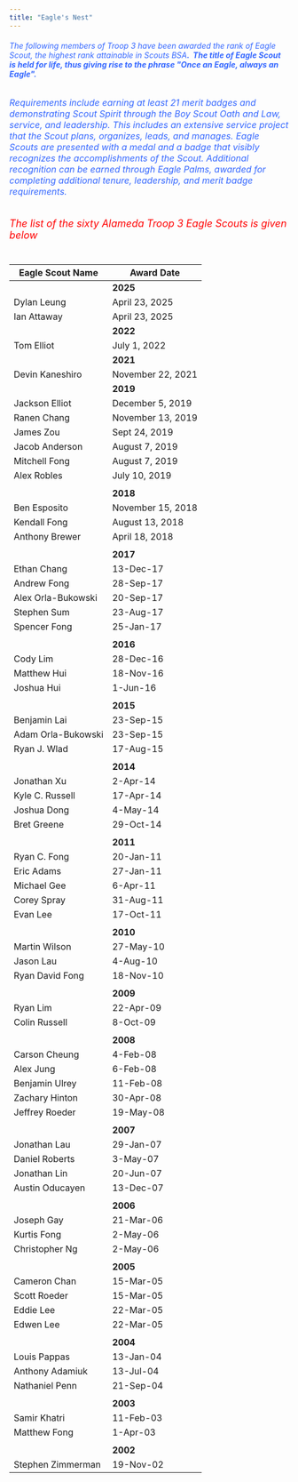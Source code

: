 ```yaml
---
title: "Eagle's Nest"
---
```


<h6 style="color: #3366ff;">The following members of Troop 3 have been awarded the rank of Eagle Scout, the highest rank attainable in Scouts BSA<strong>. &nbsp;The title of Eagle Scout is held for life, thus giving rise to the phrase "Once an Eagle, always an Eagle".</strong></h6>

<h6 style="color: #3366ff; font-size: medium;">Requirements include earning at least 21&nbsp;merit badges&nbsp;and demonstrating&nbsp;Scout Spirit&nbsp;through the Boy Scout Oath and Law, service, and leadership. This includes an extensive service project that the Scout plans, organizes, leads, and manages. Eagle Scouts are presented with a&nbsp;medal&nbsp;and a&nbsp;badge&nbsp;that visibly recognizes the accomplishments of the Scout. Additional recognition can be earned through Eagle Palms, awarded for completing additional tenure, leadership, and merit badge requirements.</h6>

<h6 style="color: #ff0000; font-size: large;">The list of the sixty Alameda Troop 3 Eagle Scouts is given below</h6>

<table>
<thead>
<tr>
	<th>Eagle Scout Name</th>
	<th>Award Date</th>
</tr>
</thead>
<tbody>
<tr>
	<td></td>
	<td><strong>2025</strong></td>
</tr>
<tr>
	<td>Dylan Leung</td>
	<td>April 23, 2025</td>
</tr>
<tr>
	<td>Ian Attaway</td>
	<td>April 23, 2025</td>
</tr>
<tr>
	<td></td>
	<td><strong>2022</strong></td>
</tr>
<tr>
	<td>Tom Elliot</td>
	<td>July 1, 2022</td>
</tr>
<tr>
	<td></td>
	<td><strong>2021</strong></td>
</tr>
<tr>
	<td>Devin Kaneshiro</td>
	<td>November 22, 2021</td>
</tr>
<tr>
	<td></td>
	<td><strong>2019</strong></td>
</tr>
<tr>
	<td>Jackson Elliot</td>
	<td>December 5, 2019</td>
</tr>
<tr>
	<td>Ranen Chang</td>
	<td>November 13, 2019</td>
</tr>
<tr>
	<td>James Zou</td>
	<td>Sept 24, 2019</td>
</tr>
<tr>
	<td>Jacob Anderson</td>
	<td>August 7, 2019</td>
</tr>
<tr>
	<td>Mitchell Fong</td>
	<td>August 7, 2019</td>
</tr>
<tr>
	<td>Alex Robles</td>
	<td>July 10, 2019</td>
</tr>
<tr>
	<td></td>
	<td></td>
</tr>
<tr>
	<td></td>
	<td><strong>2018</strong></td>
</tr>
<tr>
	<td>Ben Esposito</td>
	<td>November 15, 2018</td>
</tr>
<tr>
	<td>Kendall Fong</td>
	<td>August 13, 2018</td>
</tr>
<tr>
	<td>Anthony Brewer</td>
	<td>April 18, 2018</td>
</tr>
<tr>
	<td></td>
	<td></td>
</tr>
<tr>
	<td></td>
	<td><strong>2017</strong></td>
</tr>
<tr>
	<td>Ethan Chang</td>
	<td>13-Dec-17</td>
</tr>
<tr>
	<td>Andrew Fong</td>
	<td>28-Sep-17</td>
</tr>
<tr>
	<td>Alex Orla-Bukowski</td>
	<td>20-Sep-17</td>
</tr>
<tr>
	<td>Stephen Sum</td>
	<td>23-Aug-17</td>
</tr>
<tr>
	<td>Spencer Fong</td>
	<td>25-Jan-17</td>
</tr>
<tr>
	<td></td>
	<td></td>
</tr>
<tr>
	<td></td>
	<td><strong>2016</strong></td>
</tr>
<tr>
	<td>Cody Lim</td>
	<td>28-Dec-16</td>
</tr>
<tr>
	<td>Matthew Hui</td>
	<td>18-Nov-16</td>
</tr>
<tr>
	<td>Joshua Hui</td>
	<td>1-Jun-16</td>
</tr>
<tr>
	<td></td>
	<td></td>
</tr>
<tr>
	<td></td>
	<td><strong>2015</strong></td>
</tr>
<tr>
	<td>Benjamin Lai </td>
	<td>23-Sep-15</td>
</tr>
<tr>
	<td>Adam Orla-Bukowski</td>
	<td>23-Sep-15</td>
</tr>
<tr>
	<td>Ryan J. Wlad</td>
	<td>17-Aug-15</td>
</tr>
<tr>
	<td></td>
	<td></td>
</tr>
<tr>
	<td></td>
	<td><strong>2014</strong></td>
</tr>
<tr>
	<td>Jonathan Xu</td>
	<td>2-Apr-14</td>
</tr>
<tr>
	<td>Kyle  C. Russell</td>
	<td>17-Apr-14</td>
</tr>
<tr>
	<td>Joshua Dong</td>
	<td>4-May-14</td>
</tr>
<tr>
	<td>Bret Greene</td>
	<td>29-Oct-14</td>
</tr>
<tr>
	<td></td>
	<td></td>
</tr>
<tr>
	<td></td>
	<td><strong>2011</strong></td>
</tr>
<tr>
	<td>Ryan C. Fong</td>
	<td>20-Jan-11</td>
</tr>
<tr>
	<td>Eric Adams</td>
	<td>27-Jan-11</td>
</tr>
<tr>
	<td>Michael Gee</td>
	<td>6-Apr-11</td>
</tr>
<tr>
	<td>Corey Spray</td>
	<td>31-Aug-11</td>
</tr>
<tr>
	<td>Evan Lee</td>
	<td>17-Oct-11</td>
</tr>
<tr>
	<td>  </td>
	<td>  </td>
</tr>
<tr>
	<td></td>
	<td><strong>2010</strong></td>
</tr>
<tr>
	<td>Martin Wilson</td>
	<td>27-May-10</td>
</tr>
<tr>
	<td>Jason Lau</td>
	<td>4-Aug-10</td>
</tr>
<tr>
	<td>Ryan David Fong</td>
	<td>18-Nov-10</td>
</tr>
<tr>
	<td></td>
	<td></td>
</tr>
<tr>
	<td></td>
	<td><strong>2009</strong></td>
</tr>
<tr>
	<td>Ryan Lim</td>
	<td>22-Apr-09</td>
</tr>
<tr>
	<td>Colin Russell</td>
	<td>8-Oct-09</td>
</tr>
<tr>
	<td></td>
	<td></td>
</tr>
<tr>
	<td>  </td>
	<td>  <strong>2008</strong></td>
</tr>
<tr>
	<td>Carson Cheung</td>
	<td>4-Feb-08</td>
</tr>
<tr>
	<td>Alex Jung</td>
	<td>6-Feb-08</td>
</tr>
<tr>
	<td>Benjamin Ulrey</td>
	<td>11-Feb-08</td>
</tr>
<tr>
	<td>Zachary Hinton</td>
	<td>30-Apr-08</td>
</tr>
<tr>
	<td>Jeffrey Roeder</td>
	<td>19-May-08</td>
</tr>
<tr>
	<td></td>
	<td></td>
</tr>
<tr>
	<td></td>
	<td><strong>  2007</strong></td>
</tr>
<tr>
	<td>Jonathan Lau</td>
	<td>29-Jan-07</td>
</tr>
<tr>
	<td>Daniel Roberts</td>
	<td>3-May-07</td>
</tr>
<tr>
	<td>Jonathan Lin</td>
	<td>20-Jun-07</td>
</tr>
<tr>
	<td>Austin Oducayen</td>
	<td>13-Dec-07</td>
</tr>
<tr>
	<td></td>
	<td></td>
</tr>
<tr>
	<td></td>
	<td><strong>2006</strong></td>
</tr>
<tr>
	<td>Joseph Gay</td>
	<td>21-Mar-06</td>
</tr>
<tr>
	<td>Kurtis Fong</td>
	<td>2-May-06</td>
</tr>
<tr>
	<td>Christopher Ng</td>
	<td>2-May-06</td>
</tr>
<tr>
	<td></td>
	<td></td>
</tr>
<tr>
	<td>  </td>
	<td> <strong> 2005</strong></td>
</tr>
<tr>
	<td>Cameron Chan</td>
	<td>15-Mar-05</td>
</tr>
<tr>
	<td>Scott Roeder</td>
	<td>15-Mar-05</td>
</tr>
<tr>
	<td>Eddie Lee</td>
	<td>22-Mar-05</td>
</tr>
<tr>
	<td>Edwen Lee</td>
	<td>22-Mar-05</td>
</tr>
<tr>
	<td>  </td>
	<td></td>
</tr>
<tr>
	<td></td>
	<td>  <strong>2004</strong></td>
</tr>
<tr>
	<td>Louis Pappas</td>
	<td>13-Jan-04</td>
</tr>
<tr>
	<td>Anthony Adamiuk</td>
	<td>13-Jul-04</td>
</tr>
<tr>
	<td>Nathaniel Penn</td>
	<td>21-Sep-04</td>
</tr>
<tr>
	<td></td>
	<td></td>
</tr>
<tr>
	<td>            </td>
	<td>  <strong> 2003</strong></td>
</tr>
<tr>
	<td>Samir Khatri</td>
	<td>11-Feb-03</td>
</tr>
<tr>
	<td>Matthew Fong</td>
	<td>1-Apr-03</td>
</tr>
<tr>
	<td></td>
	<td></td>
</tr>
<tr>
	<td></td>
	<td>  <strong>2002</strong></td>
</tr>
<tr>
	<td>Stephen Zimmerman</td>
	<td>19-Nov-02</td>
</tr>
</tbody>
</table>